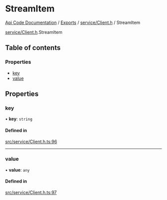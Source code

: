 # StreamItem
 
[Api Code Documentation](../README.md) / [Exports](../modules.md) / [service/Client.h](../modules/service_Client_h.md) / StreamItem

[service/Client.h](../modules/service_Client_h.md).StreamItem

## Table of contents

### Properties

- [key](service_Client_h.StreamItem.md#key)
- [value](service_Client_h.StreamItem.md#value)

## Properties

### key

• **key**: `string`

#### Defined in

[src/service/Client.h.ts:96](https://github.com/openkfw/TruBudget/blob/086d599/api/src/service/Client.h.ts#L96)

___

### value

• **value**: `any`

#### Defined in

[src/service/Client.h.ts:97](https://github.com/openkfw/TruBudget/blob/086d599/api/src/service/Client.h.ts#L97)
